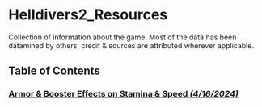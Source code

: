 # Helldivers2_Resources
Collection of information about the game.  Most of the data has been datamined by others, credit & sources are attributed wherever applicable.

## Table of Contents

### [Armor & Booster Effects on Stamina & Speed *(4/16/2024)*](https://github.com/jankyaf/Helldivers2_Resources/blob/main/armor%20effects%20on%20speed%20and%20stamina.md)


